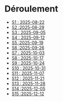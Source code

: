 # Déroulement

<!-- start-replace-subnav depth=1 -->
* [S1 : <!-- varexp:begin S1 -->2025-08-22<!-- varexp:end -->](/01-deroulement/01/)
* [S2 :<!-- varexp:begin S2 -->2025-08-29<!-- varexp:end -->](/01-deroulement/02/)
* [S3 : <!-- varexp:begin S3 -->2025-09-05<!-- varexp:end -->](/01-deroulement/03/)
* [S4 : <!-- varexp:begin S4 -->2025-09-12<!-- varexp:end -->](/01-deroulement/04/)
* [S5 :<!-- varexp:begin S5 -->2025-09-19<!-- varexp:end -->](/01-deroulement/05/)
* [S6 :<!-- varexp:begin S6 -->2025-09-26<!-- varexp:end -->](/01-deroulement/06/)
* [S7 : <!-- varexp:begin S7 -->2025-10-03<!-- varexp:end -->](/01-deroulement/07/)
* [S8 : <!-- varexp:begin S8 -->2025-10-17<!-- varexp:end -->](/01-deroulement/08/)
* [S9 : <!-- varexp:begin S9 -->2025-10-24<!-- varexp:end -->](/01-deroulement/09/)
* [S10 : <!-- varexp:begin S10 -->2025-10-31<!-- varexp:end -->](/01-deroulement/10/)
* [S11 : <!-- varexp:begin S11 -->2025-11-07<!-- varexp:end -->](/01-deroulement/11/)
* [S12 : <!-- varexp:begin S12 -->2025-11-21<!-- varexp:end -->](/01-deroulement/12/)
* [S13 : <!-- varexp:begin S13 -->2025-11-28<!-- varexp:end -->](/01-deroulement/13/)
* [S14 :<!-- varexp:begin S14 -->2025-12-05<!-- varexp:end -->](/01-deroulement/14/)
* [S15 :<!-- varexp:begin S15 -->2025-12-12<!-- varexp:end -->](/01-deroulement/15/)
<!-- end-replace-subnav -->
